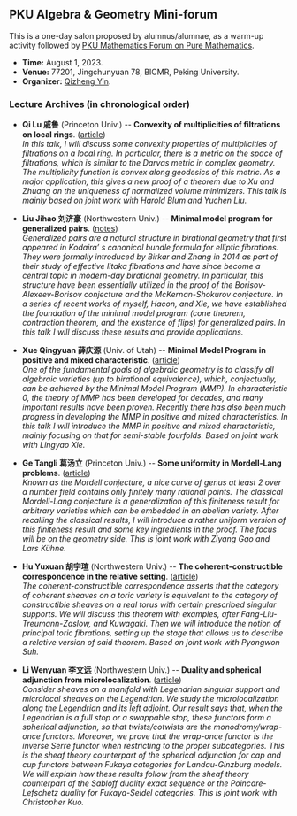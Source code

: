 ## PKU Algebra & Geometry Mini-forum

This is a one-day salon proposed by alumnus/alumnae, as a warm-up activity followed by [PKU Mathematics Forum on Pure Mathematics](./PKUforum/PKUforum.md).

- **Time:** August 1, 2023.
- **Venue:** 77201, Jingchunyuan 78, BICMR, Peking University.
- **Organizer:** [Qizheng Yin](http://faculty.bicmr.pku.edu.cn/~qizheng/#).

### Lecture Archives (in chronological order)


- **Qi Lu 戚鲁** (Princeton Univ.) -- **Convexity of multiplicities of filtrations on local rings**. ([article](https://arxiv.org/pdf/2208.04902.pdf)) <br/>
_In this talk, I will discuss some convexity properties of multiplicities of filtrations on a local ring. In particular, there is a metric on the space of filtrations, which is similar to the Darvas metric in complex geometry. The multiplicity function is convex along geodesics of this metric. As a major application, this gives a new proof of a theorem due to Xu and Zhuang on the uniqueness of normalized volume minimizers. This talk is mainly based on joint work with Harold Blum and Yuchen Liu._

- **Liu Jihao 刘济豪** (Northwestern Univ.) -- **Minimal model program for generalized pairs**. ([notes](././Liu.pdf)) <br/>
_Generalized pairs are a natural structure in birational geometry that first appeared in Kodaira’ s canonical bundle formula for elliptic fibrations. They were formally introduced by Birkar and Zhang in 2014 as part of their study of effective Iitaka fibrations and have since become a central topic in modern-day birational geometry. In particular, this structure have been essentially utilized in the proof of the Borisov-Alexeev-Borisov conjecture and the McKernan-Shokurov conjecture. In a series of recent works of myself, Hacon, and Xie, we have established the foundation of the minimal model program (cone theorem, contraction theorem, and the existence of flips) for generalized pairs. In this talk I will discuss these results and provide applications._

- **Xue Qingyuan 薛庆源** (Univ. of Utah) -- **Minimal Model Program in positive and mixed characteristic**. ([article](https://arxiv.org/pdf/2110.03115.pdf)) <br/>
_One of the fundamental goals of algebraic geometry is to classify all algebraic varieties (up to birational equivalence), which, conjectually, can be achieved by the Minimal Model Program (MMP). In characteristic 0, the theory of MMP has been developed for decades, and many important results have been proven. Recently there has also been much progress in developing the MMP in positive and mixed characteristics. In this talk I will introduce the MMP in positive and mixed characteristic, mainly focusing on that for semi-stable fourfolds. Based on joint work with Lingyao Xie._

- **Ge Tangli 葛汤立** (Princeton Univ.) -- **Some uniformity in Mordell-Lang problems**. ([article](https://arxiv.org/pdf/2105.15085.pdf)) <br/>
_Known as the Mordell conjecture, a nice curve of genus at least 2 over a number field contains only finitely many rational points. The classical Mordell-Lang conjecture is a generalization of this finiteness result for arbitrary varieties which can be embedded in an abelian variety. After recalling the classical results, I will introduce a rather uniform version of this finiteness result and some key ingredients in the proof. The focus will be on the geometry side. This is joint work with Ziyang Gao and Lars Kühne._

- **Hu Yuxuan 胡宇瑄** (Northwestern Univ.) -- **The coherent-constructible correspondence in the relative setting**. ([article](https://export.arxiv.org/pdf/2304.00832)) <br/>
_The coherent-constructible correspondence asserts that the category of coherent sheaves on a toric variety is equivalent to the category of constructible sheaves on a real torus with certain prescribed singular supports. We will discuss this theorem with examples, after Fang-Liu-Treumann-Zaslow, and Kuwagaki. Then we will introduce the notion of principal toric fibrations, setting up the stage that allows us to describe a relative version of said theorem. Based on joint work with Pyongwon Suh._

- **Li Wenyuan 李文远** (Northwestern Univ.) -- **Duality and spherical adjunction from microlocalization**. ([article](https://arxiv.org/pdf/2210.06643.pdf)) <br/>
_Consider sheaves on a manifold with Legendrian singular support and microlocal sheaves on the Legendrian. We study the microlocalization along the Legendrian and its left adjoint. Our result says that, when the Legendrian is a full stop or a swappable stop, these functors form a spherical adjunction, so that twists/cotwists are the monodromy/wrap-once functors. Moreover, we prove that the wrap-once functor is the inverse Serre functor when restricting to the proper subcategories. This is the sheaf theory counterpart of the spherical adjunction for cap and cup functors between Fukaya categories for Landau-Ginzburg models. We will explain how these results follow from the sheaf theory counterpart of the Sabloff duality exact sequence or the Poincare-Lefschetz duality for Fukaya-Seidel categories. This is joint work with Christopher Kuo._

